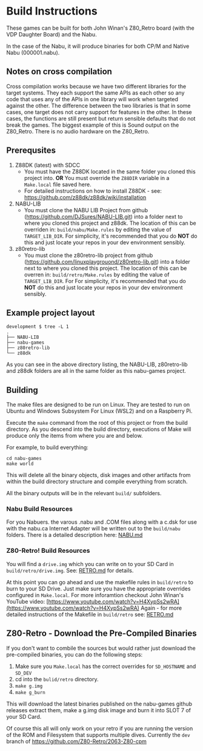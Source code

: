 # Build Instructions

These games can be built for both John Winan's Z80_Retro board (with the VDP Daughter Board) and the Nabu.

In the case of the Nabu, it will produce binaries for both CP/M and Native Nabu (000001.nabu).

## Notes on cross compilation

Cross compilation works because we have two different libraries for the target systems.  They each support the same APIs as each other so any code that uses any of the APIs in one library will work when targeted against the other.  The difference between the two libraries is that in some cases, one target does not carry support for features in the other.  In these cases, the functions are still present but return sensible defaults that do not break the games.  The biggest example of this is Sound output on the Z80_Retro.  There is no audio hardware on the Z80_Retro.

## Prerequsites

1. Z88DK (latest) with SDCC
    * You must have the Z88DK located in the same folder you cloned this project into.  **OR** You must override the `Z88DIR` variable in a `Make.local` file saved here.
    * For detailed instructions on how to install Z88DK - see: https://github.com/z88dk/z88dk/wiki/installation
2. NABU-LIB
    * You must clone the NABU LIB Project from github (https://github.com/DJSures/NABU-LIB.git) into a folder next to where you cloned this project and z88dk.  The location of this can be overriden in: `build/nabu/Make.rules` by editing the value of `TARGET_LIB_DIR`.  For simplicity, it's recommended that you do **NOT** do this and just locate your repos in your dev environment sensibly.
3. z80retro-lib
    * You must clone the z80retro-lib project from github (https://github.com/linuxplaygrouond/z80retro-lib.git) into a folder next to where you cloned this project.  The location of this can be overren in: `build/retro/Make.rules` by editing the value of `TARGET_LIB_DIR`.  For For simplicity, it's recommended that you do **NOT** do this and just locate your repos in your dev environment sensibly.

## Example project layout

```text
development $ tree -L 1
.
├── NABU-LIB
├── nabu-games
├── z80retro-lib
└── z88dk
```

As you can see in the above directory listing, the NABU-LIB, z80retro-lib and z88dk folders are all in the same folder as this nabu-games project.

## Building

The make files are designed to be run on Linux.  They are tested to run on Ubuntu and Windows Subsystem For Linux (WSL2) and on a Raspberry Pi.

Execute the `make` command from the root of this project or from the build directory.  As you descend into the build directory, executions of Make will produce only the items from where you are and below.

For example, to build everything:

```shell
cd nabu-games
make world
```

This will delete all the binary objects, disk images and other artifacts from within the build directory structure and compile everything from scratch.

All the binary outputs will be in the relevant `build/` subfolders.

### Nabu Build Resources
For you Nabuers. the varous .nabu and .COM files along with a c.dsk for use with the nabu.ca Internet Adapter will be written out to the `build/nabu` folders.  There is a detailed description here: [NABU.md](./NABU.md)

### Z80-Retro! Build Resources
You will find a `drive.img` which you can write on to your SD Card in `build/retro/drive.img`.  See: [RETRO.md](./RETRO.md) for details.

At this point you can go ahead and use the makefile rules in `build/retro` to burn to your SD Drive.  Just make sure you have the appropriate overrides configured in `Make.local`.  For more inforamtion checkout John Winan's YouTube video: [https://www.youtube.com/watch?v=H4XypSs2wRA](https://www.youtube.com/watch?v=H4XypSs2wRA)  Again - for more detailed instructions of the Makefile in `build/retro` see: [RETRO.md](./RETRO.md)

## Z80-Retro - Download the Pre-Compiled Binaries

If you don't want to combile the sources but would rather just download the 
pre-compiled binaries, you can do the following steps:

1. Make sure you `Make.local` has the correct overrides for `SD_HOSTNAME` and 
    `SD_DEV`
2. cd into the `bulid/retro` directory.
3. `make g.img`
4. `make g_burn`

This will download the latest binaries published on the nabu-games github releases
extract them, make a g.img disk image and burn it into SLOT 7 of your SD Card.

Of course this all will only work on your retro if you are running the version
of the ROM and Filesystem that supports multiple dives.  Currently the `dev` branch
of https://github.com/Z80-Retro/2063-Z80-cpm
